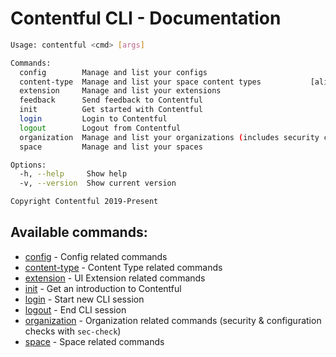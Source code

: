 # Contentful CLI - Documentation

```sh
Usage: contentful <cmd> [args]

Commands:
  config        Manage and list your configs
  content-type  Manage and list your space content types           [aliases: ct]
  extension     Manage and list your extensions
  feedback      Send feedback to Contentful
  init          Get started with Contentful
  login         Login to Contentful
  logout        Logout from Contentful
  organization  Manage and list your organizations (includes security checks via `sec-check`)
  space         Manage and list your spaces

Options:
  -h, --help     Show help                                             [boolean]
  -v, --version  Show current version                                  [boolean]

Copyright Contentful 2019-Present
```

## Available commands:

- [config](./config) - Config related commands
- [content-type](./content-type) - Content Type related commands
- [extension](./extension) - UI Extension related commands
- [init](./init) - Get an introduction to Contentful
- [login](./login) - Start new CLI session
- [logout](./logout) - End CLI session
- [organization](./organization) - Organization related commands (security & configuration checks with `sec-check`)
- [space](./space) - Space related commands
